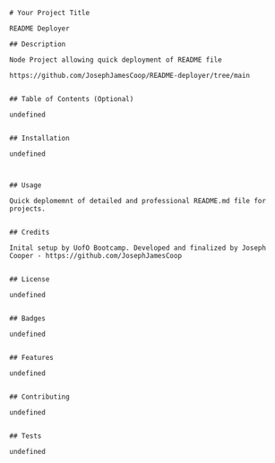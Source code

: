 
    # Your Project Title

    README Deployer
    
    ## Description 
    
    Node Project allowing quick deployment of README file
    
    https://github.com/JosephJamesCoop/README-deployer/tree/main
    
    
    ## Table of Contents (Optional)
    
    undefined
    
    
    ## Installation
    
    undefined
    
    
    
    ## Usage 
    
    Quick deplomemnt of detailed and professional README.md file for projects.
    
    
    ## Credits
    
    Inital setup by UofO Bootcamp. Developed and finalized by Joseph Cooper - https://github.com/JosephJamesCoop
    
    
    ## License
    
    undefined
    
    
    ## Badges
    
    undefined
    
    
    ## Features
    
    undefined
    
    
    ## Contributing
    
    undefined
    
    
    ## Tests
    
    undefined
    
        
